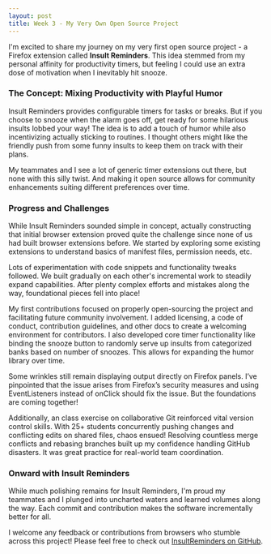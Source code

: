```yaml
---
layout: post
title: Week 3 - My Very Own Open Source Project
---
```


I'm excited to share my journey on my very first open source project - a Firefox extension called **Insult Reminders**. This idea stemmed from my personal affinity for productivity timers, but feeling I could use an extra dose of motivation when I inevitably hit snooze. 

### The Concept: Mixing Productivity with Playful Humor

Insult Reminders provides configurable timers for tasks or breaks. But if you choose to snooze when the alarm goes off, get ready for some hilarious insults lobbed your way! The idea is to add a touch of humor while also incentivizing actually sticking to routines. I thought others might like the friendly push from some funny insults to keep them on track with their plans.

<!--more-->

My teammates and I see a lot of generic timer extensions out there, but none with this silly twist. And making it open source allows for community enhancements suiting different preferences over time.

### Progress and Challenges

While Insult Reminders sounded simple in concept, actually constructing that initial browser extension proved quite the challenge since none of us had built browser extensions before. We started by exploring some existing extensions to understand basics of manifest files, permission needs, etc.

Lots of experimentation with code snippets and functionality tweaks followed. We built gradually on each other's incremental work to steadily expand capabilities. After plenty complex efforts and mistakes along the way, foundational pieces fell into place!

My first contributions focused on properly open-sourcing the project and facilitating future community involvement. I added licensing, a code of conduct, contribution guidelines, and other docs to create a welcoming environment for contributors. I also developed core timer functionality like binding the snooze button to randomly serve up insults from categorized banks based on number of snoozes. This allows for expanding the humor library over time.

Some wrinkles still remain displaying output directly on Firefox panels. I’ve pinpointed that the issue arises from Firefox’s security measures and using EventListeners instead of onClick should fix the issue. But the foundations are coming together!

Additionally, an class exercise on collaborative Git reinforced vital version control skills. With 25+ students concurrently pushing changes and conflicting edits on shared files, chaos ensued! Resolving countless merge conflicts and rebasing branches built up my confidence handling GitHub disasters. It was great practice for real-world team coordination.

### Onward with Insult Reminders

While much polishing remains for Insult Reminders, I'm proud my teammates and I plunged into uncharted waters and learned volumes along the way. Each commit and contribution makes the software incrementally better for all. 

I welcome any feedback or contributions from browsers who stumble across this project! Please feel free to check out [InsultReminders on GitHub](https://github.com/ossd-s24/insult-reminders).
